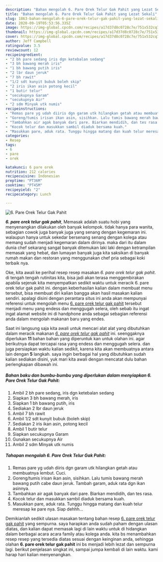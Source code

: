 ```yaml
---
description: "Bahan mengolah 6. Pare Orek Telur Gak Pahit yang Lezat Sekali"
title: "Bahan mengolah 6. Pare Orek Telur Gak Pahit yang Lezat Sekali"
slug: 1863-bahan-mengolah-6-pare-orek-telur-gak-pahit-yang-lezat-sekali
date: 2020-09-19T05:53:56.335Z
image: https://img-global.cpcdn.com/recipes/a17d37d8c0728c7e/751x532cq70/6-pare-orek-telur-gak-pahit-foto-resep-utama.jpg
thumbnail: https://img-global.cpcdn.com/recipes/a17d37d8c0728c7e/751x532cq70/6-pare-orek-telur-gak-pahit-foto-resep-utama.jpg
cover: https://img-global.cpcdn.com/recipes/a17d37d8c0728c7e/751x532cq70/6-pare-orek-telur-gak-pahit-foto-resep-utama.jpg
author: Jeff Campbell
ratingvalue: 3.5
reviewcount: 12
recipeingredient:
- "2 bh pare sedang iris dgn ketebalan sedang"
- "3 bh bawang merah iris"
- "1 bh bawang putih iris"
- "2 lbr daun jeruk"
- "7 bh rawit"
- "1/2 sdt kunyit bubuk boleh skip"
- "2 iris ikan asin potong kecil"
- "1 butir telur"
- "secukupnya Garam"
- "secukupnya Air"
- "2 sdm Minyak utk numis"
recipeinstructions:
- "Remas pare yg udah diiris dgn garam utk hilangkan getah atau membuatnya lembut. Cuci."
- "Goreng/tumis irisan ikan asin, sisihkan. Lalu tumis bawang merah bawang putih cabe daun jeruk. Tambah garam, aduk rata dgn ikan asinnya."
- "Tambahkan air agak banyak dari pare. Biarkan mendidih, dan tes rasa."
- "Kocok telur dan masukkan sambil diaduk bersama kuah."
- "Masukkan pare, aduk rata. Tunggu hingga matang dan kuah telur meresap ke pare nya. Siap dehhh..."
categories:
- Resep
tags:
- 6
- pare
- orek

katakunci: 6 pare orek 
nutrition: 212 calories
recipecuisine: Indonesian
preptime: "PT36M"
cooktime: "PT45M"
recipeyield: "2"
recipecategory: Lunch

---
```



![6. Pare Orek Telur Gak Pahit](https://img-global.cpcdn.com/recipes/a17d37d8c0728c7e/751x532cq70/6-pare-orek-telur-gak-pahit-foto-resep-utama.jpg)

<b><i>6. pare orek telur gak pahit</i></b>, Memasak adalah suatu hobi yang menyenangkan dilakukan oleh banyak kelompok. tidak hanya para wanita, sebagian cowok juga banyak juga yang senang dengan kegemaran ini. walaupun hanya untuk sekedar bersenang senang dengan kolega atau memang sudah menjadi kegemaran dalam dirinya. maka dari itu dalam dunia chef sekarang sangat banyak ditemukan laki laki dengan ketrampilan memasak yang hebat, dan lumayan banyak juga kita saksikan di banyak rumah makan dan restoran yang menggunakan chef pria sebagai koki terbaik nya.

Oke, kita awali ke perihal resep resep masakan <i>6. pare orek telur gak pahit</i>. di tengah tengah rutinitas kita, bisa jadi akan terasa menggembirakan apabila sejenak kita menyempatkan sedikit waktu untuk meracik 6. pare orek telur gak pahit ini. dengan keberhasilan kalian dalam membuat menu tersebut, bisa membuat diri kalian bangga akan hasil masakan kalian sendiri. apalagi disini dengan perantara situs ini anda akan mempunyai referensi untuk mengolah menu <u>6. pare orek telur gak pahit</u> tersebut menjadi menu yang endess dan menggugah selera, oleh sebab itu ingat ingat alamat website ini di handphone anda sebagai sebagian referensi anda dalam mengolah makanan baru yang endes.




Saat ini langsung saja kita awali untuk mencari alat alat yang dibutuhkan dalam meracik makanan <u><i>6. pare orek telur gak pahit</i></u> ini. seenggaknya diperlukan <b>11</b> bahan bahan yang diperuntuk kan untuk olahan ini. agar berikutnya dapat tercapai rasa yang endess dan menggugah selera. dan juga persiapkan waktu kalian sedikit, karena kita akan membuatnya antara lain dengan <b>5</b> langkah. saya ingin berbagai hal yang dibutuhkan sudah kalian sediakan disini, yuk mari kita awali dengan mencatat dulu bahan perlengkapan dibawah ini.

<!--inarticleads1-->

##### Bahan baku dan bumbu-bumbu yang diperlukan dalam menyiapkan 6. Pare Orek Telur Gak Pahit:

1. Ambil 2 bh pare sedang, iris dgn ketebalan sedang
1. Siapkan 3 bh bawang merah, iris
1. Siapkan 1 bh bawang putih, iris
1. Sediakan 2 lbr daun jeruk
1. Ambil 7 bh rawit
1. Ambil 1/2 sdt kunyit bubuk (boleh skip)
1. Sediakan 2 iris ikan asin, potong kecil
1. Ambil 1 butir telur
1. Siapkan secukupnya Garam
1. Gunakan secukupnya Air
1. Ambil 2 sdm Minyak utk numis




<!--inarticleads2-->

##### Tahapan mengolah 6. Pare Orek Telur Gak Pahit:

1. Remas pare yg udah diiris dgn garam utk hilangkan getah atau membuatnya lembut. Cuci.
1. Goreng/tumis irisan ikan asin, sisihkan. Lalu tumis bawang merah bawang putih cabe daun jeruk. Tambah garam, aduk rata dgn ikan asinnya.
1. Tambahkan air agak banyak dari pare. Biarkan mendidih, dan tes rasa.
1. Kocok telur dan masukkan sambil diaduk bersama kuah.
1. Masukkan pare, aduk rata. Tunggu hingga matang dan kuah telur meresap ke pare nya. Siap dehhh...




Demikianlah sedikit ulasan masakan tentang bahan resep <u>6. pare orek telur gak pahit</u> yang sempurna. saya harapkan anda sudah paham dengan ulasan diatas, dan kalian dapat memasak lagi di lain waktu untuk di hidangkan dalam berbagai acara acara family atau kolega anda. kita bs menambahkan resep resep yang tersedia diatas sesuai dengan keinginan anda, sehingga olahan <b>6. pare orek telur gak pahit</b> ini bs menjadi lebih lezat dan sempurna lagi. berikut penjelasan singkat ini, sampai jumpa kembali di lain waktu. kami harap hari kalian menyenangkan.
